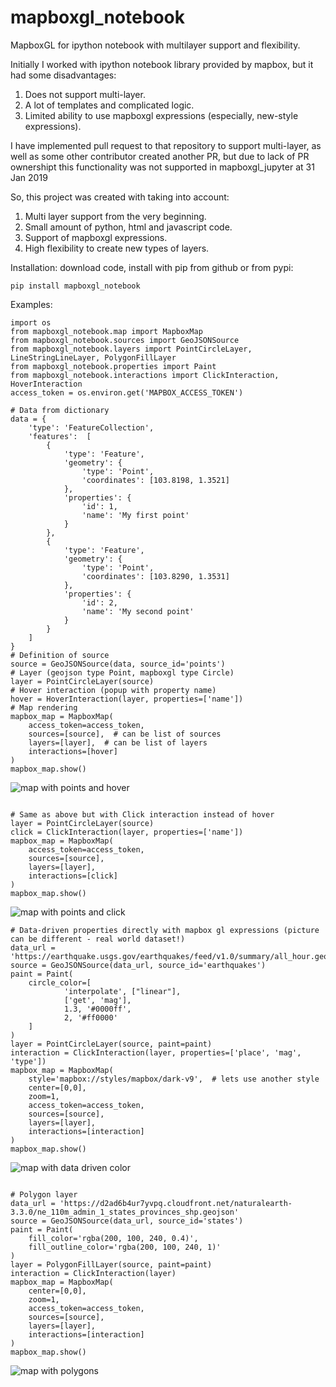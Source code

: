 # mapboxgl_notebook

MapboxGL for ipython notebook with multilayer support and flexibility.

Initially I worked with ipython notebook library provided by mapbox, but it had some disadvantages:
1. Does not support multi-layer.
2. A lot of templates and complicated logic.
3. Limited ability to use mapboxgl expressions (especially, new-style expressions).

I have implemented pull request to that repository to support multi-layer, as well as some other contributor created another PR, but due to lack of PR ownershipt this functionality was not supported in mapboxgl_jupyter at 31 Jan 2019

So, this project was created with taking into account:
1. Multi layer support from the very beginning.
2. Small amount of python, html and javascript code.
3. Support of mapboxgl expressions.
4. High flexibility to create new types of layers.

Installation:
download code, install with pip from github or from pypi:

```
pip install mapboxgl_notebook
```

Examples:
```
import os
from mapboxgl_notebook.map import MapboxMap
from mapboxgl_notebook.sources import GeoJSONSource
from mapboxgl_notebook.layers import PointCircleLayer, LineStringLineLayer, PolygonFillLayer
from mapboxgl_notebook.properties import Paint
from mapboxgl_notebook.interactions import ClickInteraction, HoverInteraction
access_token = os.environ.get('MAPBOX_ACCESS_TOKEN')

# Data from dictionary
data = {
    'type': 'FeatureCollection',
    'features':  [
        {
            'type': 'Feature',
            'geometry': {
                'type': 'Point',
                'coordinates': [103.8198, 1.3521]
            },
            'properties': {
                'id': 1,
                'name': 'My first point'
            }
        },
        {
            'type': 'Feature',
            'geometry': {
                'type': 'Point',
                'coordinates': [103.8290, 1.3531]
            },
            'properties': {
                'id': 2,
                'name': 'My second point'
            }
        }
    ]
}
# Definition of source
source = GeoJSONSource(data, source_id='points')
# Layer (geojson type Point, mapboxgl type Circle)
layer = PointCircleLayer(source)
# Hover interaction (popup with property name)
hover = HoverInteraction(layer, properties=['name'])
# Map rendering
mapbox_map = MapboxMap(
    access_token=access_token,
    sources=[source],  # can be list of sources
    layers=[layer],  # can be list of layers
    interactions=[hover]
)
mapbox_map.show()
```
![map with points and hover](https://user-images.githubusercontent.com/395963/52003949-e98bed00-2500-11e9-9fa5-ee0356667fcc.png)
```

# Same as above but with Click interaction instead of hover
layer = PointCircleLayer(source)
click = ClickInteraction(layer, properties=['name'])
mapbox_map = MapboxMap(
    access_token=access_token,
    sources=[source],
    layers=[layer],
    interactions=[click]
)
mapbox_map.show()
```
![map with points and click](https://user-images.githubusercontent.com/395963/52003955-ec86dd80-2500-11e9-96d7-938fb5e2eee7.png)
```
# Data-driven properties directly with mapbox gl expressions (picture can be different - real world dataset!)
data_url = 'https://earthquake.usgs.gov/earthquakes/feed/v1.0/summary/all_hour.geojson'
source = GeoJSONSource(data_url, source_id='earthquakes')
paint = Paint(
    circle_color=[
            'interpolate', ["linear"], 
            ['get', 'mag'],
            1.3, '#0000ff',
            2, '#ff0000'
    ]
)
layer = PointCircleLayer(source, paint=paint)
interaction = ClickInteraction(layer, properties=['place', 'mag', 'type'])
mapbox_map = MapboxMap(
    style='mapbox://styles/mapbox/dark-v9',  # lets use another style
    center=[0,0],
    zoom=1,
    access_token=access_token,
    sources=[source],
    layers=[layer],
    interactions=[interaction]
)
mapbox_map.show()
```
![map with data driven color](https://user-images.githubusercontent.com/395963/52004296-bd24a080-2501-11e9-8921-fa36b1c79af5.png)
```

# Polygon layer
data_url = 'https://d2ad6b4ur7yvpq.cloudfront.net/naturalearth-3.3.0/ne_110m_admin_1_states_provinces_shp.geojson'
source = GeoJSONSource(data_url, source_id='states')
paint = Paint(
    fill_color='rgba(200, 100, 240, 0.4)',
    fill_outline_color='rgba(200, 100, 240, 1)'
)
layer = PolygonFillLayer(source, paint=paint)
interaction = ClickInteraction(layer)
mapbox_map = MapboxMap(
    center=[0,0],
    zoom=1,
    access_token=access_token,
    sources=[source],
    layers=[layer],
    interactions=[interaction]
)
mapbox_map.show()

```
![map with polygons](https://user-images.githubusercontent.com/395963/52003958-ef81ce00-2500-11e9-80af-feb3eb526fdc.png)
